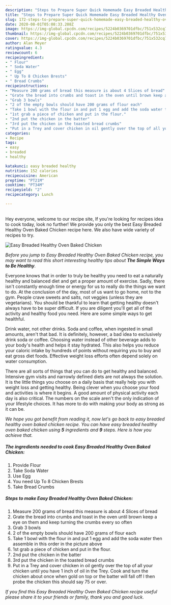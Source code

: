 ```yaml
---
description: "Steps to Prepare Super Quick Homemade Easy Breaded Healthy Oven Baked Chicken"
title: "Steps to Prepare Super Quick Homemade Easy Breaded Healthy Oven Baked Chicken"
slug: 172-steps-to-prepare-super-quick-homemade-easy-breaded-healthy-oven-baked-chicken
date: 2020-08-01T05:08:33.208Z
image: https://img-global.cpcdn.com/recipes/5224b0369701dfbc/751x532cq70/easy-breaded-healthy-oven-baked-chicken-recipe-main-photo.jpg
thumbnail: https://img-global.cpcdn.com/recipes/5224b0369701dfbc/751x532cq70/easy-breaded-healthy-oven-baked-chicken-recipe-main-photo.jpg
cover: https://img-global.cpcdn.com/recipes/5224b0369701dfbc/751x532cq70/easy-breaded-healthy-oven-baked-chicken-recipe-main-photo.jpg
author: Alan Meyer
ratingvalue: 4.3
reviewcount: 6
recipeingredient:
- " Flour"
- " Soda Water"
- " Egg"
- " Up To 8 Chicken Brests"
- " Bread Crumbs"
recipeinstructions:
- "Measure 200 grams of bread this measure is about 4 Slices of bread"
- "Grate the bread into crumbs and toast in the oven until brown keep a eye on them and keep turning the crumbs every so often"
- "Grab 3 bowls"
- "2 of the empty bowls should have 200 grams of flour each"
- "Take 1 bowl with the flour in and put 1 egg and add the soda water then assemble in this order in the picture above"
- "1st grab a piece of chicken and put in the flour."
- "2nd put the chicken in the batter"
- "3rd put the chicken in the toasted bread crumbs"
- "Put in a Trey and cover chicken in oil gently over the top of all your chicken until you have 1 inch of oil in the Trey. Cook and turn the chicken about once when gold on top or the batter will fall off l then probe the chicken this should say 75 or over."
categories:
- Recipe
tags:
- easy
- breaded
- healthy

katakunci: easy breaded healthy 
nutrition: 152 calories
recipecuisine: American
preptime: "PT21M"
cooktime: "PT34M"
recipeyield: "2"
recipecategory: Lunch

---
```

<br>
Hey everyone, welcome to our recipe site, If you're looking for recipes idea to cook today, look no further! We provide you only the best Easy Breaded Healthy Oven Baked Chicken recipe here. We also have wide variety of recipes to try.
<br>


![Easy Breaded Healthy Oven Baked Chicken](https://img-global.cpcdn.com/recipes/5224b0369701dfbc/751x532cq70/easy-breaded-healthy-oven-baked-chicken-recipe-main-photo.jpg)

<i>Before you jump to Easy Breaded Healthy Oven Baked Chicken recipe, you may want to read this short interesting healthy tips about <strong>The Simple Ways to Be Healthy</strong>.</i>

Everyone knows that in order to truly be healthy you need to eat a naturally healthy and balanced diet and get a proper amount of exercise. Sadly, there isn't constantly enough time or energy for us to really do the things we want to do. At the conclusion of the day, most of us want to go home, not to the gym. People crave sweets and salts, not veggies (unless they are vegetarians). You should be thankful to learn that getting healthy doesn't always have to be super difficult. If you are diligent you'll get all of the activity and healthy food you need. Here are some simple ways to get healthful.

Drink water, not other drinks. Soda and coffee, when ingested in small amounts, aren't that bad. It is definitely, however, a bad idea to exclusively drink soda or coffee. Choosing water instead of other beverage adds to your body's health and helps it stay hydrated. This also helps you reduce your caloric intake by hundreds of points without requiring you to buy and eat gross diet foods. Effective weight loss efforts often depend solely on water consumption.

There are all sorts of things that you can do to get healthy and balanced. Intensive gym visits and narrowly defined diets are not always the solution. It is the little things you choose on a daily basis that really help you with weight loss and getting healthy. Being clever when you choose your food and activities is where it begins. A good amount of physical activity each day is also critical. The numbers on the scale aren't the only indication of your lifestyle choices. It has more to do with making your body as strong as it can be. 


<i>We hope you got benefit from reading it, now let's go back to easy breaded healthy oven baked chicken recipe. You can have easy breaded healthy oven baked chicken using <strong>5</strong> ingredients and <strong>9</strong> steps. Here is how you achieve that.
</i>

##### The ingredients needed to cook Easy Breaded Healthy Oven Baked Chicken:

1. Provide  Flour
1. Take  Soda Water
1. Use  Egg
1. You need  Up To 8 Chicken Brests
1. Take  Bread Crumbs


##### Steps to make Easy Breaded Healthy Oven Baked Chicken:

1. Measure 200 grams of bread this measure is about 4 Slices of bread
1. Grate the bread into crumbs and toast in the oven until brown keep a eye on them and keep turning the crumbs every so often
1. Grab 3 bowls
1. 2 of the empty bowls should have 200 grams of flour each
1. Take 1 bowl with the flour in and put 1 egg and add the soda water then assemble in this order in the picture above
1. 1st grab a piece of chicken and put in the flour.
1. 2nd put the chicken in the batter
1. 3rd put the chicken in the toasted bread crumbs
1. Put in a Trey and cover chicken in oil gently over the top of all your chicken until you have 1 inch of oil in the Trey. Cook and turn the chicken about once when gold on top or the batter will fall off l then probe the chicken this should say 75 or over.


<i>If you find this Easy Breaded Healthy Oven Baked Chicken recipe useful please share it to your friends or family, thank you and good luck.</i>
